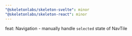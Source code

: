 ```yaml
---
"@skeletonlabs/skeleton-svelte": minor
"@skeletonlabs/skeleton-react": minor
---
```


feat: Navigation - manually handle `selected` state of NavTile
